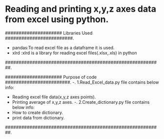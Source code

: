 # Reading and printing x,y,z axes data from excel using python.
##################### Libraries Used #########################.
- pandas:To read excel file as a dataframe it is used.
- xlrd  :xlrd is a library for reading excel files(.xlsx,.xls) in python

##########################################################.

##################### Purpose of code ########################.
-.
1.Read_Excel_data.py file contains below info:
- Reading excel file data(x,y,z axes points).
- Printing average of x,y,z axes.
-.
2.Create_dictionary.py file contains below info:
- How to create dictionary.
- print data from dictionary.

##########################################################.
